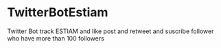# TwitterBotEstiam
 Twitter Bot track ESTIAM and like post and retweet and suscribe follower who have more than 100 followers
